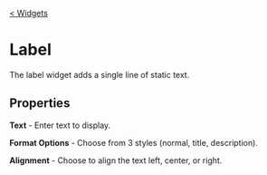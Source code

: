 [< Widgets](../Widgets.md)

# Label

The label widget adds a single line of static text.

## Properties

**Text** - Enter text to display.

**Format Options** - Choose from 3 styles (normal, title, description).

**Alignment** - Choose to align the text left, center, or right.
